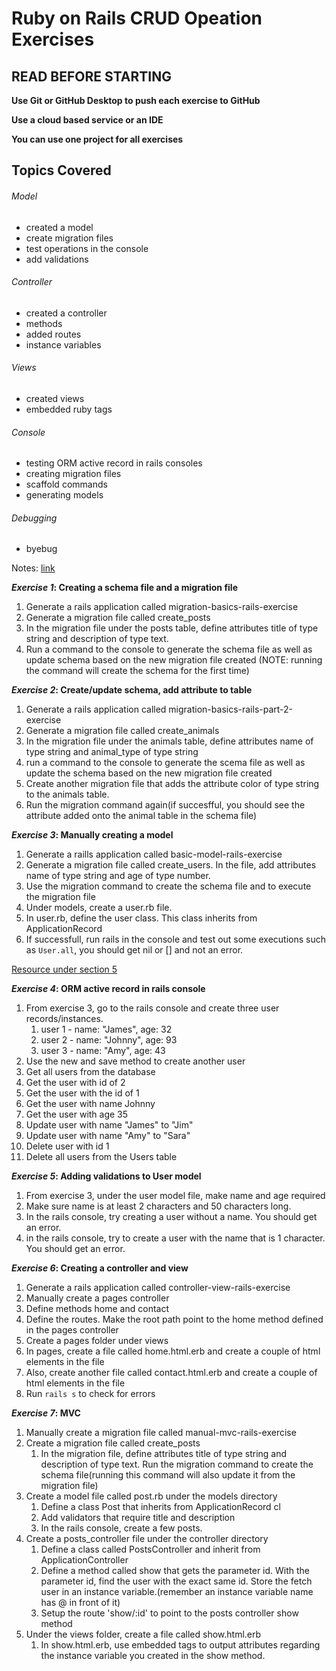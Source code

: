 # Ruby on Rails CRUD Opeation Exercises 

## READ BEFORE STARTING

**Use Git or GitHub Desktop to push each exercise to GitHub** <br>

**Use a cloud based service or an IDE**<br>

**You can use one project for all exercises**<br>

## Topics Covered 
###### Model
- created a model
- create migration files 
- test operations in the console 
- add validations
###### Controller
- created a controller 
- methods
- added routes
- instance variables
###### Views
- created views
- embedded ruby tags
###### Console
- testing ORM active record in rails consoles
- creating migration files
- scaffold commands
- generating models
###### Debugging
- byebug

Notes: [link](https://github.com/cruzgerman216/CodeLabs-Ruby-on-Rails-Class-Notes/blob/main/Class_8/BookIt_app_part_1.md)

**<em>Exercise 1</em>: Creating a schema file and a migration file**
1. Generate a rails application called migration-basics-rails-exercise
2. Generate a migration file called create_posts
3. In the migration file under the posts table, define attributes title of type string and description of type text. 
4. Run a command to the console to generate the schema file as well as update schema based on the new migration file created (NOTE: running the command will create the schema for the first time) 

**<em>Exercise 2</em>: Create/update schema, add attribute to table**
1. Generate a rails application called migration-basics-rails-part-2-exercise
2. Generate a migration file called create_animals
3. In the migration file under the animals table, define attributes name of type string and animal_type of type string
4. run a command to the console to generate the scema file as well as update the schema based on the new migration file created
5. Create another migration file that adds the attribute color of type string to the animals table.
6. Run the migration command again(if succesfful, you should see the attribute added onto the animal table in the schema file)

**<em>Exercise 3</em>: Manually creating a model**
1. Generate a raills application called basic-model-rails-exercise
2. Generate a migration file called create_users. In the file, add attributes name of type string and age of type number.
3. Use the migration command to create the schema file and to execute the migration file
4. Under models, create a user.rb file.
5. In user.rb, define the user class. This class inherits from ApplicationRecord
6. If successfull, run rails in the console and test out some executions such as ```User.all```, you should get nil or [] and not an error.

[Resource under section 5](https://guides.rubyonrails.org/active_record_basics.html)

**<em>Exercise 4</em>: ORM active record in rails console**
1. From exercise 3, go to the rails console and create three user records/instances.
   1. user 1 - name: "James", age: 32
   2. user 2 - name: "Johnny", age: 93
   3. user 3 - name: "Amy", age: 43
2. Use the new and save method to create another user
3. Get all users from the database
4. Get the user with id of 2
5. Get the user with the id of 1
6. Get the user with name Johnny
7. Get the user with age 35
8. Update user with name "James" to "Jim"
9. Update user with name "Amy" to "Sara"
10. Delete user with id 1
11. Delete all users from the Users table

**<em>Exercise 5</em>: Adding validations to User model**
1. From exercise 3, under the user model file, make name and age required
2. Make sure name is at least 2 characters and 50 characters long.
3. In the rails console, try creating a user without a name. You should get an error.
4. in the rails console, try to create a user with the name that is 1 character. You should get an error.

**<em>Exercise 6</em>: Creating a controller and view**

1. Generate a rails application called controller-view-rails-exercise
2. Manually create a pages controller
3. Define methods home and contact
4. Define the routes. Make the root path point to the home method defined in the pages controller
5. Create a pages folder under views
6. In pages, create a file called home.html.erb and create a couple of html elements in the file
7. Also, create another file called contact.html.erb and create a couple of html elements in the file
8. Run ```rails s``` to check for errors

**<em>Exercise 7</em>: MVC**
1. Manually create a migration file called manual-mvc-rails-exercise
2. Create a migration file called create_posts
   1. In the migration file, define attributes title of type string and description of type text. Run the migration command to create the schema file(running this command will also update it from the migration file)
3. Create a model file called post.rb under the models directory
   1. Define a class Post that inherits from ApplicationRecord cl
   2. Add validators that require title and description
   3. In the rails console, create a few posts.
4. Create a posts_controller file under the controller directory
   1. Define a class called PostsController and inherit from ApplicationController 
   2. Define a method called show that gets the parameter id. With the parameter id, find the user with the exact same id. Store the fetch user in an instance variable.(remember an instance variable name has @ in front of it)
   3. Setup the route 'show/:id' to point to the posts controller show method
5. Under the views folder, create a file called show.html.erb
   1. In show.html.erb, use embedded tags to output attributes regarding the instance variable you created in the show method.



